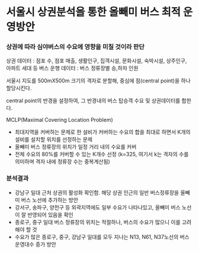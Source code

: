 # 서울시 상권분석을 통한 올빼미 버스 최적 운영방안
### 상권에 따라 심야버스의 수요에 영향을 미칠 것이라 판단


상권 데이터 : 점포 수, 점포 매출, 생활인구, 집객시설, 문화시설, 숙박시설, 상주인구, 아파트 세대 등
버스 운행 데이터 : 버스 정류장별 승,하차 인원

서울시 지도를 500mX500m 크기의 격자로 분할해, 중심에 점(central point)을 하나 할당시킨다.

central point의 반경을 설정하여, 그 반경내의 버스 탑승객 수요 및 상권데이터를 합한다.

MCLP(Maximal Covering Location Problem)
- 최대지역을 커버하는 문제로 한 설비가 커버하는 수요의 합을 최대로 하면서 K개의 설비를 설치할 위치를 선정하는 문제
- 올빼미 버스 정류장의 위치가 일정 거리 내의 수요를 커버
- 전체 수요의 80%를 커버할 수 있는 K개수 선정 (k=325, 여기서 k는 격자의 수를 의미하며 격자 내에 정류장 수는 중복계산됨)


### 분석결과
- 강남구 일대 근처 상권의 활성화 확인함. 해당 상권 인근의 일반 버스정류장을 올빼미 버스 노선에 추가하는 방안
- 강서구, 송파구, 양천구 등 외곽지역에도 일부 수요가 나타나있고, 올빼미 버스 노선이 잘 반영되어 있음을 확인
- 종로구, 중구 일대 버스 정류장의 위치는 적절하나, 버스의 수요가 많으니 이를 고려해야 할 것
- 수요가 많은 종로구, 중구, 강남구 일대를 모두 지나는 N13, N61, N37노선의 버스 운영대수 증가 방안
